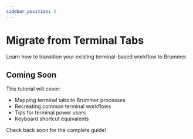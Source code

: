 ```yaml
---
sidebar_position: 2
---
```


# Migrate from Terminal Tabs

Learn how to transition your existing terminal-based workflow to Brummer.

## Coming Soon

This tutorial will cover:
- Mapping terminal tabs to Brummer processes
- Recreating common terminal workflows
- Tips for terminal power users
- Keyboard shortcut equivalents

Check back soon for the complete guide!